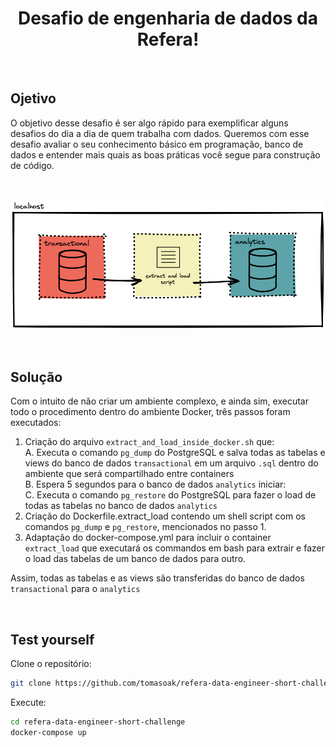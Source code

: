 <h1 align="center"> Desafio de engenharia de dados da Refera! </h1>

<br>

## Ojetivo
O objetivo desse desafio é ser algo rápido para exemplificar alguns desafios do dia a dia de quem trabalha com dados. Queremos com esse desafio avaliar o seu conhecimento básico em programação, banco de dados e entender mais quais as boas práticas você segue para construção de código.

<br>

![Infra dos banco de dados](fluxo.png)


<br>

## Solução
Com o intuito de não criar um ambiente complexo, e ainda sim, executar todo o procedimento dentro do ambiente Docker, três passos foram executados:

1. Criação do arquivo `extract_and_load_inside_docker.sh` que:
    <br>
    A. Executa o comando `pg_dump` do PostgreSQL e salva todas as tabelas e views do banco de dados `transactional` em um arquivo `.sql` dentro do ambiente que será compartilhado entre containers
    <br>
    B. Espera 5 segundos para o banco de dados `analytics` iniciar:
    <br>
    C. Executa o comando `pg_restore` do PostgreSQL para fazer o load de todas as tabelas no banco de dados `analytics`
2. Criação do Dockerfile.extract_load contendo um shell script com os comandos `pg_dump` e `pg_restore`, mencionados no passo 1.
3. Adaptação do docker-compose.yml para incluir o container `extract_load` que executará os commandos em bash para extrair e fazer o load das tabelas de um banco de dados para outro. 

Assim, todas as tabelas e as views são transferidas do banco de dados `transactional` para o `analytics`

<br>

## Test yourself

Clone o repositório:
```bash
git clone https://github.com/tomasoak/refera-data-engineer-short-challenge.git
```

Execute:
```bash
cd refera-data-engineer-short-challenge
docker-compose up
```
